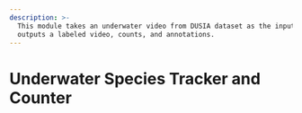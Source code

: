 ```yaml
---
description: >-
  This module takes an underwater video from DUSIA dataset as the input and
  outputs a labeled video, counts, and annotations.
---
```


# Underwater Species Tracker and Counter

